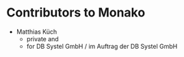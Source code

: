 # Contributors to Monako

* Matthias Küch
    * private and
    * for DB Systel GmbH / im Auftrag der DB Systel GmbH